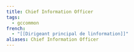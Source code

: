 ```yaml
---
title: Chief Information Officer
tags:
  - gccommon
french:
  - "[[Dirigeant principal de linformation]]"
aliases: Chief Information Officer
---
```


